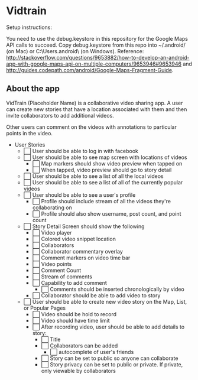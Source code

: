 # Vidtrain

Setup instructions: 

You need to use the debug.keystore in this repository for the Google Maps API calls to succeed. 
Copy debug.keystore from this repo into ~/.android/ (on Mac) or C:\Users\.android\ (on Windows).
Reference: http://stackoverflow.com/questions/9653882/how-to-develop-an-android-app-with-google-maps-api-on-multiple-computers/9653946#9653946 and http://guides.codepath.com/android/Google-Maps-Fragment-Guide. 

## About the app

VidTrain (Placeholder Name) is a collaborative video sharing app. A user can create new stories that have a location associated with them and then invite collaborators to add additional videos.

Other users can comment on the videos with annotations to particular points in the video.

* User Stories
	*  :white_large_square: User should be able to log in with facebook
	*  :white_large_square: User should be able to see map screen with locations of videos
		*  :white_large_square: Map markers should show video preview when tapped on
		*  :white_large_square: When tapped, video preview should go to story detail 
	*  :white_large_square: User should be able to see a list of all the local videos
	*  :white_large_square: User should be able to see a list of all of the currently popular videos
	*  :white_large_square: User should be able to see a user's profile
		*  :white_large_square: Profile should include stream of all the videos they're collaborating on
		*  :white_large_square: Profile should also show username, post count, and point count
	*  :white_large_square: Story Detail Screen should show the following
		*  :white_large_square:  Video player
		*  :white_large_square:  Colored video snippet location
		*  :white_large_square:  Collaborators
		*  :white_large_square: Collaborator commentary overlay
		*  :white_large_square:  Comment markers on video time bar
		*  :white_large_square:  Video points
		*  :white_large_square:  Comment Count
		*  :white_large_square:  Stream of comments
		*  :white_large_square:  Capability to add comment
			*  :white_large_square: Comments should be inserted chronologically by video
		*  :white_large_square: Collaborator should be able to add video to story
	*  :white_large_square:  User should be able to create new video story on the Map, List, or Popular Pages
		*  :white_large_square: Video should be hold to record
		*  :white_large_square: Video should have time limit
		*  :white_large_square: After recording video, user should be able to add details to story:
			*  :white_large_square: Title
			*  :white_large_square: Collaborators can be added
				*  :white_large_square: autocomplete of user's friends
			*  :white_large_square: Story can be set to public so anyone can collaborate
			*  :white_large_square: Story privacy can be set to public or private. If private, only viewable by collaborators

